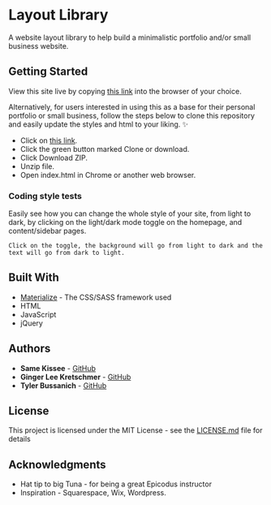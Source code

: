 # Layout Library

A website layout library to help build a minimalistic portfolio and/or small business website.

## Getting Started

View this site live by copying [this link](https://SamKissee/github.io/lil-layout-library/) into the browser of your choice.

Alternatively, for users interested in using this as a base for their personal portfolio or small business, follow the steps below to clone this repository and easily update the styles and html to your liking. ✨

* Click on [this link](https://github.com/SamKissee/lil-layout-library).
* Click the green button marked Clone or download.
* Click Download ZIP.
* Unzip file.
* Open index.html in Chrome or another web browser.

### Coding style tests

Easily see how you can change the whole style of your site, from light to dark, by clicking on the light/dark mode toggle on the homepage, and content/sidebar pages.

```
Click on the toggle, the background will go from light to dark and the text will go from dark to light.
```


## Built With

* [Materialize](http://www.materializecss.com) - The CSS/SASS framework used
* HTML
* JavaScript
* jQuery

## Authors

* **Same Kissee** - [GitHub](https://github.com/samkisse)
* **Ginger Lee Kretschmer** - [GitHub](https://github.com/gingerlee)
* **Tyler Bussanich** - [GitHub](https://github.com/tbssnch)



## License

This project is licensed under the MIT License - see the [LICENSE.md](LICENSE.md) file for details

## Acknowledgments

* Hat tip to big Tuna - for being a great Epicodus instructor
* Inspiration - Squarespace, Wix, Wordpress.
